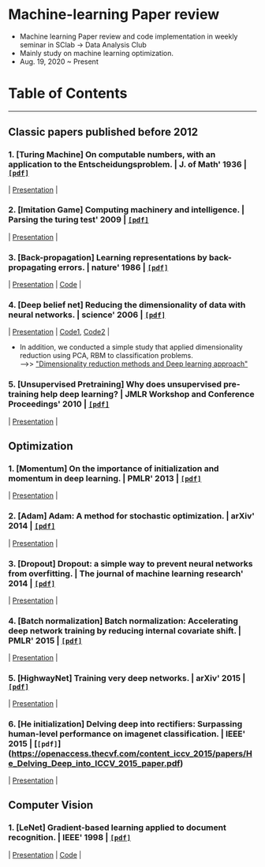 # Machine-learning Paper review
- Machine learning Paper review and code implementation in weekly seminar in SClab -> Data Analysis Club
- Mainly study on machine learning optimization.
- Aug. 19, 2020 ~ Present


# Table of Contents
-----------------------
## Classic papers published before 2012

### 1. [Turing Machine] On computable numbers, with an application to the Entscheidungsproblem. | J. of Math' 1936 | [`[pdf]`](https://www.wolframscience.com/prizes/tm23/images/Turing.pdf)
| [Presentation](https://github.com/OH-Seoyoung/Machine-learning_Paper_review/blob/master/Paper.1_Turing_Machine/20200929_Paper1_Turing_Machine.pdf) | 

### 2. [Imitation Game] Computing machinery and intelligence. | Parsing the turing test' 2009 | [`[pdf]`](http://www.cse.chalmers.se/~aikmitr/papers/Turing.pdf#page=442)
| [Presentation](https://github.com/OH-Seoyoung/Machine-learning_Paper_review/blob/master/Paper.2_Imitation_Game/20201006_Paper2_Imitation_game.pdf) |

### 3. [Back-propagation] Learning representations by back-propagating errors. | nature' 1986 | [`[pdf]`](http://www.cs.toronto.edu/~hinton/absps/naturebp.pdf)
| [Presentation](https://github.com/OH-Seoyoung/Machine-learning_Paper_review/blob/master/Paper.3_Back-Propagation/20201110_Paper3_Back-Propagation.pdf) | [Code](https://github.com/OH-Seoyoung/Machine-learning_Paper_review/blob/master/Paper.3_Back-Propagation/Simple_implementation_of_back-propagation.ipynb) |

### 4. [Deep belief net] Reducing the dimensionality of data with neural networks. | science' 2006 | [`[pdf]`](https://citeseerx.ist.psu.edu/viewdoc/download?doi=10.1.1.459.3788&rep=rep1&type=pdf)
| [Presentation](https://github.com/OH-Seoyoung/Machine-learning_Paper_review/blob/master/Paper.5_Dimensionality_Reduction_DBN/20210121_Paper.5_Dimensionality_Reduction_DBN.pdf) | [Code1](https://github.com/OH-Seoyoung/Machine-learning_Paper_review/tree/master/Paper.5_Dimensionality_Reduction_DBN/AE_and_PCA), [Code2](https://github.com/OH-Seoyoung/Machine-learning_Paper_review/tree/master/Paper.5_Dimensionality_Reduction_DBN/RBM_and_PCA_with_MNIST) |

- In addition, we conducted a simple study that applied dimensionality reduction using PCA, RBM to classification problems.  
-->> ["Dimensionality reduction methods and Deep learning approach"](https://github.com/OH-Seoyoung/Machine-learning_Paper_review/blob/master/Paper.5_Dimensionality_Reduction_DBN/RBM_and_PCA_with_MNIST/Poster.pdf)

### 5. [Unsupervised Pretraining] Why does unsupervised pre-training help deep learning? | JMLR Workshop and Conference Proceedings' 2010 |  [`[pdf]`](http://proceedings.mlr.press/v9/erhan10a/erhan10a.pdf) 
| [Presentation](https://github.com/OH-Seoyoung/Machine-learning_Paper_review/blob/master/Paper.6_Unsupervised_Pre-training/20210204_Paper.6_Unsupervised_Pre-training.pdf) |  


## Optimization
### 1. [Momentum] On the importance of initialization and momentum in deep learning. | PMLR' 2013 | [`[pdf]`](http://proceedings.mlr.press/v28/sutskever13.pdf)
| [Presentation](https://github.com/OH-Seoyoung/Machine-learning_Paper_review/blob/master/Paper.7_Initialization_and_Momentum/20210813_Initialization_and_Momentum.pdf) |

### 2. [Adam] Adam: A method for stochastic optimization. | arXiv' 2014 | [`[pdf]`](https://arxiv.org/pdf/1412.6980.pdf?source=post_page---------------------------)
| [Presentation](https://github.com/OH-Seoyoung/Machine-learning_Paper_review/blob/master/Paper.8_ADAM/20210826_Adaptive_moment_estimation.pdf) |

### 3. [Dropout] Dropout: a simple way to prevent neural networks from overfitting. | The journal of machine learning research' 2014 | [`[pdf]`](https://www.jmlr.org/papers/volume15/srivastava14a/srivastava14a.pdf?utm_campaign=buffer&utm_content=buffer79b43&utm_medium=social&utm_source=twitter.com)
| [Presentation](https://github.com/OH-Seoyoung/Machine-learning_Paper_review/blob/master/Paper.9_Dropout/20210907_Dropout.pdf) |   

### 4. [Batch normalization] Batch normalization: Accelerating deep network training by reducing internal covariate shift. | PMLR' 2015 | [`[pdf]`](http://proceedings.mlr.press/v37/ioffe15.pdf)
| [Presentation](https://github.com/OH-Seoyoung/Machine-learning_Paper_review/blob/master/Paper.10_Batch_normalization/20211005_Batch_normalization.pdf) |  

### 5. [HighwayNet] Training very deep networks. | arXiv' 2015 | [`[pdf]`](https://arxiv.org/pdf/1507.06228.pdf)
| [Presentation](https://github.com/OH-Seoyoung/Machine-learning_Paper_review/blob/master/Paper.11_HighwayNet/20211019_HighwayNet_Training_very_deep_networks.pdf) |

### 6. [He initialization] Delving deep into rectifiers: Surpassing human-level performance on imagenet classification. | IEEE' 2015 | [`[pdf]`] (https://openaccess.thecvf.com/content_iccv_2015/papers/He_Delving_Deep_into_ICCV_2015_paper.pdf)
| [Presentation](https://github.com/OH-Seoyoung/Machine-learning_Paper_review/blob/master/Paper.12_He_initialization/20211102_He_initialization.pdf) |  

## Computer Vision
### 1. [LeNet] Gradient-based learning applied to document recognition. | IEEE' 1998 | [`[pdf]`](https://ieeexplore.ieee.org/stamp/stamp.jsp?arnumber=726791&casa_token=ElGW6XRIra8AAAAA:UDZPHfQO58TTOxZo5Kw-gSpmwo9t7DWe4u197dJuKNUwJ-ZI1TomItrS-7PL0eqnnNXKalMY_Q)
| [Presentation](https://github.com/OH-Seoyoung/Machine-learning_Paper_review/blob/master/Paper.4_Convolutional_Neural_Network/20201201_Paper4_Convolutional_Neural_Network.pdf) | [Code](https://github.com/OH-Seoyoung/Machine-learning_Paper_review/blob/master/Paper.4_Convolutional_Neural_Network/Simple_implementation_of_CNN.ipynb) |


